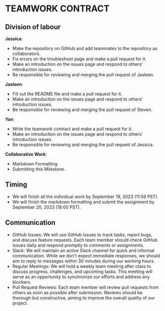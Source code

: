 # TEAMWORK CONTRACT


## Division of labour   

**Jessica**: 
+ Make the repository on GitHub and add teammates to the repository as collaborators.  
+ Fix errors on the troubleshoot page and make a pull request for it.        
+ Make an introduction on the issues page and respond to others' introduction issues.       
+ Be responsible for reviewing and merging the pull request of Jasleen.
 
**Jasleen**: 
+ Fill out the README file and make a pull request for it.
+ Make an introduction on the issues page and respond to others' introduction issues.
+ Be responsible for reviewing and merging the pull request of Steven.
         
**Yan**: 
+ Write the teamwork contract and make a pull request for it.
+ Make an introduction on the issues page and respond to others' introduction issues.
+ Be responsible for reviewing and merging the pull request of Jessica.

**Collaborative Work**: 
+ Markdown Formatting.
+ Submitting this Milestone.

## Timing 
+ We will finish all the individual work by September 19, 2023 (11:59 PST).
+ We will finish the markdown formatting and submit the assignment by September 20, 2023 (18:00 PST).

## Communication
+ GitHub Issues: We will use GitHub Issues to track tasks, report bugs, and discuss feature requests. Each team member should check GitHub Issues daily and respond promptly to comments or assignments.
+ Slack: We will maintain an active Slack channel for quick and informal communication. While we don't expect immediate responses, we should aim to reply to messages within 30 minutes during our working hours.
+ Regular Meetings: We will hold a weekly team meeting after class to discuss progress, challenges, and upcoming tasks. This meeting will serve as an opportunity to synchronize our efforts and address any blockers.
+ Pull Request Reviews: Each team member will review pull requests from others as soon as possible after submission. Reviews should be thorough but constructive, aiming to improve the overall quality of our project.
